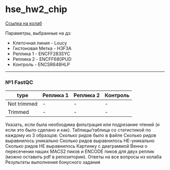# hse_hw2_chip

[Ссылка на колаб]()

Параметры, выбранные на дз:

  * Клеточная линия - Loucy
  * Гистоновая Метка - H3F3A
  * Реплика 1 - ENCFF283SYC
  * Реплика 2 - ENCFF680PUD
  * Контроль -  ENCSR648HLP
---
### №1 FastQC 
type | Реплика 1 | Реплика 2 | Контроль
--- | --- | --- | ---
Not trimmed | - | - | - 
Trimmed | - | - | -


Указать, если была необходима фильтрация или подрезание чтений (и если это было сделано и как).
Таблицы/таблица со статистикой по каждому из 3 образцов:
Сколько ридов было в файле
Сколько ридов выравнилось уникально
Сколько ридов выравнилось НЕ-уникально
Сколько ридов НЕ выравнилось
Картинку с диаграммой Венна о пересечении наших MACS2 пиков и ENCODE пиков для двух реплик (можно оставить pdf в репозитории).
Ответы на все вопросы из колаба
Результаты выполнения бонусного задания
